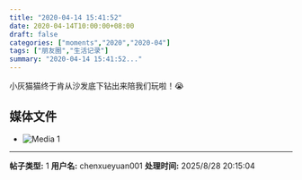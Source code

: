 ```yaml
---
title: "2020-04-14 15:41:52"
date: 2020-04-14T10:00:00+08:00
draft: false
categories: ["moments","2020","2020-04"]
tags: ["朋友圈","生活记录"]
summary: "2020-04-14 15:41:52..."
---
```


小灰猫猫终于肯从沙发底下钻出来陪我们玩啦！😭

## 媒体文件

- ![Media 1](/Moments/photos/2020-04-14/202004141541520.jpg)

---

**帖子类型:** 1
**用户名:** chenxueyuan001
**处理时间:** 2025/8/28 20:15:04